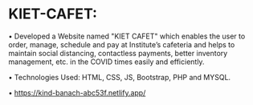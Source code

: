# KIET-CAFET:
• Developed a Website named "KIET CAFET"
which enables the user to order, manage,
schedule and pay at Institute’s cafeteria and
helps to maintain social distancing, contactless
payments, better inventory management, etc.
in the COVID times easily and efficiently.

• Technologies Used: HTML, CSS, JS, Bootstrap,
PHP and MYSQL.

• https://kind-banach-abc53f.netlify.app/
